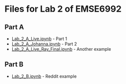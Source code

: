 # Files for Lab 2 of EMSE6992

## Part A

* [Lab_2_A_Live.ipynb](https://github.com/bsharvey/EMSEDataAnalytics/blob/master/EMSE6992_Labs/lab2/Lab_2_A_Live.ipynb) - Part 1
* [Lab_2_A_Johanna.ipynb](https://github.com/bsharvey/EMSEDataAnalytics/blob/master/EMSE6992_Labs/lab2/Lab_2_A_Johanna.ipynb) - Part 2
* [Lab_2_A_Live_Ray_Final.ipynb](https://github.com/bsharvey/EMSEDataAnalytics/blob/master/EMSE6992_Labs/lab2/Lab_2_A_Live_Ray_Final.ipynb) - Another example

## Part B

* [Lab_2_B.ipynb](https://github.com/bsharvey/EMSEDataAnalytics/blob/master/EMSE6992_Labs/lab2/Lab_2_B.ipynb) - Reddit example

